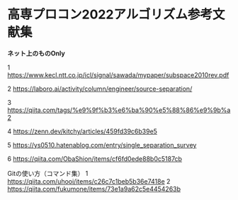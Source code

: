 # 高専プロコン2022アルゴリズム参考文献集
**ネット上のものOnly**

1 https://www.kecl.ntt.co.jp/icl/signal/sawada/mypaper/subspace2010rev.pdf

2 https://laboro.ai/activity/column/engineer/source-separation/

3 https://qiita.com/tags/%e9%9f%b3%e6%ba%90%e5%88%86%e9%9b%a2

4 https://zenn.dev/kitchy/articles/459fd39c6b39e5

5 https://ys0510.hatenablog.com/entry/single_separation_survey

6 https://qiita.com/ObaShion/items/cf6fd0ede88b0c5187cb

Gitの使い方（コマンド集）
1 https://qiita.com/uhooi/items/c26c7c1beb5b36e7418e
2 https://qiita.com/fukumone/items/73e1a9a62c5e4454263b